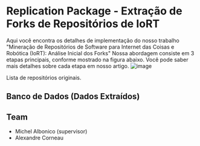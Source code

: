 # Replication Package - Extração de Forks de Repositórios de IoRT

Aqui você encontra os detalhes de implementação do nosso trabalho "Mineração de Repositórios de Software para Internet das Coisas e Robótica (IoRT): Análise Inicial dos Forks"
Nossa abordagem consiste em 3 etapas principais, conforme mostrado na figura abaixo. Você pode saber mais detalhes sobre cada etapa em nosso artigo.
![image](https://github.com/IntelAgir-Research-Group/iort-forks-replication/assets/106288769/1319dc1b-4326-4e4e-a362-2bd6bd2bd723)



Lista de repositórios originais.

## Banco de Dados (Dados Extraídos)


## Team
- Michel Albonico (supervisor)
- Alexandre Corneau
